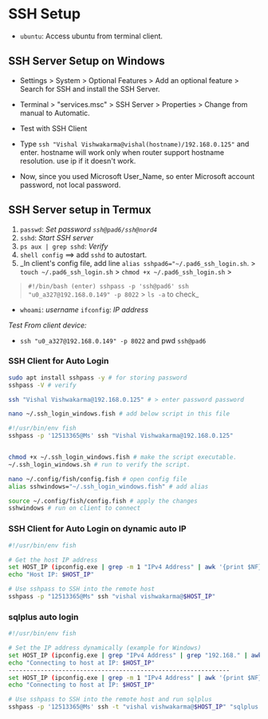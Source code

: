 
# SSH Setup

- `ubuntu`: Access ubuntu from terminal client.

## SSH Server Setup on Windows

- Settings > System > Optional Features > Add an optional feature > Search for SSH and install the SSH Server.
- Terminal > "services.msc" > SSH Server > Properties > Change from manual to Automatic.

- Test with SSH Client
- Type `ssh "Vishal Vishwakarma@vishal(hostname)/192.168.0.125"` and enter. hostname will work only when router support hostname resolution. use ip if it doesn't work.
- Now, since you used Microsoft User_Name, so enter Microsoft account password, not local password.

## SSH Server setup in Termux

 1. `passwd`: _Set password `ssh@pad6/ssh@nord4`_
 2. `sshd`: _Start SSH server_
 3. `ps aux | grep sshd`: _Verify_
 4. `shell config` ==> add `sshd` to autostart.
 5. _In client's config file, add  line `alias sshpad6="~/.pad6_ssh_login.sh`. > `touch ~/.pad6_ssh_login.sh` > `chmod +x ~/.pad6_ssh_login.sh` >

 >`#!/bin/bash (enter) sshpass -p 'ssh@pad6' ssh "u0_a327@192.168.0.149" -p 8022` > `ls -a` to check_

- `whoami`: _username_ `ifconfig`: _IP address_

_Test From client device:_

- `ssh "u0_a327@192.168.0.149" -p 8022` and pwd `ssh@pad6`

### SSH Client for Auto Login

```bash
sudo apt install sshpass -y # for storing password
sshpass -V # verify

ssh "Vishal Vishwakarma@192.168.0.125" # > enter password password

nano ~/.ssh_login_windows.fish # add below script in this file

#!/usr/bin/env fish
sshpass -p '12513365@Ms' ssh "Vishal Vishwakarma@192.168.0.125"


chmod +x ~/.ssh_login_windows.fish # make the script executable.
~/.ssh_login_windows.sh # run to verify the script.

nano ~/.config/fish/config.fish # open config file
alias sshwindows="~/.ssh_login_windows.fish" # add alias

source ~/.config/fish/config.fish # apply the changes
sshwindows # run on client to connect
```

### SSH Client for Auto Login on dynamic auto IP

```bash
#!/usr/bin/env fish

# Get the host IP address
set HOST_IP (ipconfig.exe | grep -m 1 "IPv4 Address" | awk '{print $NF}' | tr -d '\r')
echo "Host IP: $HOST_IP"

# Use sshpass to SSH into the remote host
sshpass -p "12513365@Ms" ssh "vishal vishwakarma@$HOST_IP"
```

### sqlplus auto login

```bash
#!/usr/bin/env fish

# Set the IP address dynamically (example for Windows)
set HOST_IP (ipconfig.exe | grep "IPv4 Address" | grep "192.168." | awk '{print $NF}' | tr -d '\r') # Get the host IP address containing 192.168.x.x
echo "Connecting to host at IP: $HOST_IP"
--------------------------------------------------------------
set HOST_IP (ipconfig.exe | grep -m 1 "IPv4 Address" | awk '{print $NF}' | tr -d '\r') # Get the host IP address containing 172.25.16.1
echo "Connecting to host at IP: $HOST_IP"

# Use sshpass to SSH into the remote host and run sqlplus
sshpass -p '12513365@Ms' ssh -t "vishal vishwakarma@$HOST_IP" "sqlplus system/tiger"
```
